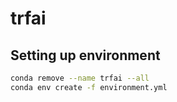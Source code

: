 # trfai

## Setting up environment
```sh
conda remove --name trfai --all
conda env create -f environment.yml
```
